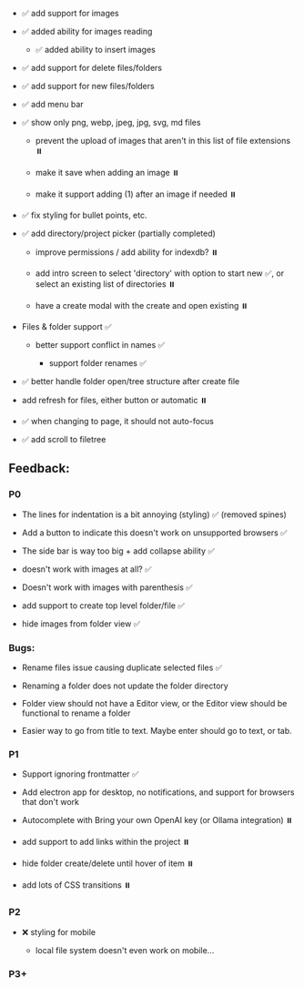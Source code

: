 *   ✅ add support for images
    
*   ✅ added ability for images reading
    
    *   ✅ added ability to insert images
        
*   ✅ add support for delete files/folders
    
*   ✅ add support for new files/folders
    
*   ✅ add menu bar
    
*   ✅ show only png, webp, jpeg, jpg, svg, md files
    
    *   prevent the upload of images that aren't in this list of file extensions ⏸️
        
    *   make it save when adding an image ⏸️
        
    *   make it support adding (1) after an image if needed ⏸️
        
*   ✅ fix styling for bullet points, etc.
    
*   ✅ add directory/project picker (partially completed)
    
    *   improve permissions / add ability for indexdb? ⏸️
        
    *   add intro screen to select 'directory' with option to start new ✅, or select an existing list of directories ⏸️
        
    *   have a create modal with the create and open existing ⏸️
        
*   Files & folder support ✅
    
    *   better support conflict in names ✅
        
        *   support folder renames ✅
            
*   ✅ better handle folder open/tree structure after create file
    
*   add refresh for files, either button or automatic ⏸️
    
*   ✅ when changing to page, it should not auto-focus
    
*   ✅ add scroll to filetree
    

## Feedback:

### P0

*   The lines for indentation is a bit annoying (styling) ✅ (removed spines)
    
*   Add a button to indicate this doesn't work on unsupported browsers ✅
    
*   The side bar is way too big + add collapse ability ✅
    
*   doesn't work with images at all? ✅
    
*   Doesn't work with images with parenthesis ✅
    
*   add support to create top level folder/file ✅
    
*   hide images from folder view ✅
    

### Bugs:

*   Rename files issue causing duplicate selected files ✅
    
*   Renaming a folder does not update the folder directory
    
*   Folder view should not have a Editor view, or the Editor view should be functional to rename a folder
    
*   Easier way to go from title to text. Maybe enter should go to text, or tab.
    

### P1

*   Support ignoring frontmatter ✅
    
*   Add electron app for desktop, no notifications, and support for browsers that don't work
    
*   Autocomplete with Bring your own OpenAI key (or Ollama integration) ⏸️
    
*   add support to add links within the project ⏸️
    
*   hide folder create/delete until hover of item ⏸️
    
*   add lots of CSS transitions ⏸️
    

### P2

*   ❌ styling for mobile
    
    *   local file system doesn't even work on mobile...
        

### P3+